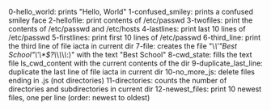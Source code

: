 0-hello_world: prints "Hello, World" 
1-confused_smiley: prints a confused smiley face
2-hellofile: print contents of /etc/passwd
3-twofiles: print the contents of /etc/passwd and /etc/hosts
4-lastlines: print last 10 lines of /etc/passwd
5-firstlines: print first 10 lines of /etc/passwd
6-third_line: print the third line of file iacta in current dir
7-file: creates  the file "\\*\\\'\"Best School\"\\'\\\*\$\?\\*\\*\\*\\*\\*:)" with the text "Best School"
8-cwd_state: fills the text file ls_cwd_content with the current contents of the dir
9-duplicate_last_line: duplicate the last line of file iacta in current dir
10-no_more_js: delete files ending in .js (not directories)
11-directories: counts the number of directories and subdirectories in current dir
12-newest_files: print 10 newest files, one per line (order: newest to oldest)

